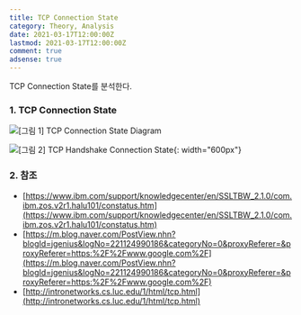 ```yaml
---
title: TCP Connection State
category: Theory, Analysis
date: 2021-03-17T12:00:00Z
lastmod: 2021-03-17T12:00:00Z
comment: true
adsense: true
---
```


TCP Connection State를 분석한다.

### 1. TCP Connection State

![[그림 1] TCP Connection State Diagram]({{site.baseurl}}/images/theory_analysis/TCP_Connection_State/TCP_Connection_State_Diagram.PNG)

![[그림 2] TCP Handshake Connection State]({{site.baseurl}}/images/theory_analysis/TCP_Connection_State/TCP_Handshake_Connection_State.PNG){: width="600px"}

### 2. 참조

* [https://www.ibm.com/support/knowledgecenter/en/SSLTBW_2.1.0/com.ibm.zos.v2r1.halu101/constatus.htm](https://www.ibm.com/support/knowledgecenter/en/SSLTBW_2.1.0/com.ibm.zos.v2r1.halu101/constatus.htm)
* [https://m.blog.naver.com/PostView.nhn?blogId=jgenius&logNo=221124990186&categoryNo=0&proxyReferer=&proxyReferer=https:%2F%2Fwww.google.com%2F](https://m.blog.naver.com/PostView.nhn?blogId=jgenius&logNo=221124990186&categoryNo=0&proxyReferer=&proxyReferer=https:%2F%2Fwww.google.com%2F)
* [http://intronetworks.cs.luc.edu/1/html/tcp.html](http://intronetworks.cs.luc.edu/1/html/tcp.html)